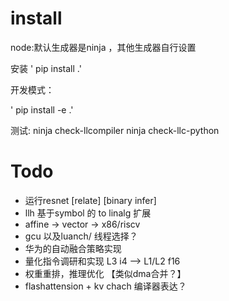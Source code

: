# install

node:默认生成器是ninja ，其他生成器自行设置

安装
    ' pip install .'

开发模式：

 ' pip install -e .'

测试:
ninja check-llcompiler
ninja check-llc-python

# Todo

* 运行resnet  [relate] [binary infer]
* llh 基于symbol  的   to linalg 扩展
* affine -> vector -> x86/riscv
* gcu 以及luanch/ 线程选择？
* 华为的自动融合策略实现
* 量化指令调研和实现   L3 i4 --> L1/L2 f16
* 权重重排，推理优化 【类似dma合并？】
* flashattension + kv chach 编译器表达？
